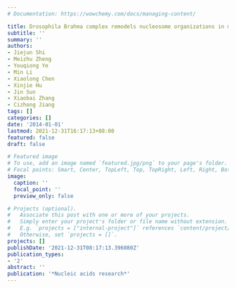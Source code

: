 ```yaml
---
# Documentation: https://wowchemy.com/docs/managing-content/

title: Drosophila Brahma complex remodels nucleosome organizations in multiple aspects
subtitle: ''
summary: ''
authors:
- Jiejun Shi
- Meizhu Zheng
- Youqiong Ye
- Min Li
- Xiaolong Chen
- Xinjie Hu
- Jin Sun
- Xiaobai Zhang
- Cizhong Jiang
tags: []
categories: []
date: '2014-01-01'
lastmod: 2021-12-31T16:17:13+08:00
featured: false
draft: false

# Featured image
# To use, add an image named `featured.jpg/png` to your page's folder.
# Focal points: Smart, Center, TopLeft, Top, TopRight, Left, Right, BottomLeft, Bottom, BottomRight.
image:
  caption: ''
  focal_point: ''
  preview_only: false

# Projects (optional).
#   Associate this post with one or more of your projects.
#   Simply enter your project's folder or file name without extension.
#   E.g. `projects = ["internal-project"]` references `content/project/deep-learning/index.md`.
#   Otherwise, set `projects = []`.
projects: []
publishDate: '2021-12-31T08:17:13.396080Z'
publication_types:
- '2'
abstract: ''
publication: '*Nucleic acids research*'
---
```

